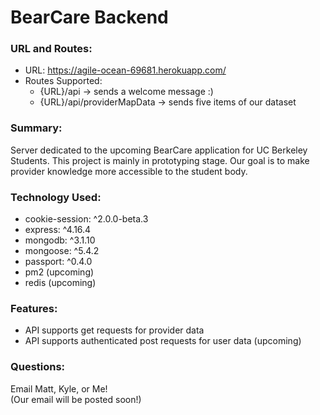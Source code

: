 # BearCare Backend

### URL and Routes:

- URL: https://agile-ocean-69681.herokuapp.com/
- Routes Supported:
  - {URL}/api -> sends a welcome message :)
  - {URL}/api/providerMapData -> sends five items of our dataset

### Summary:
Server dedicated to the upcoming BearCare application for UC Berkeley Students. This project is mainly in prototyping stage. Our goal is to make provider knowledge more accessible to the student body.

### Technology Used:

- cookie-session: ^2.0.0-beta.3
- express: ^4.16.4
- mongodb: ^3.1.10
- mongoose: ^5.4.2
- passport: ^0.4.0
- pm2 (upcoming)
- redis (upcoming)

### Features:

- API supports get requests for provider data
- API supports authenticated post requests for user data (upcoming)

### Questions:

Email Matt, Kyle, or Me! <br/>
(Our email will be posted soon!)
